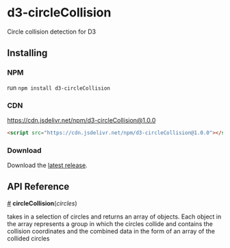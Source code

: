 # d3-circleCollision

Circle collision detection for D3

## Installing

### NPM
run `npm install d3-circleCollision` 

### CDN
https://cdn.jsdelivr.net/npm/d3-circleCollision@1.0.0
```html
<script src="https://cdn.jsdelivr.net/npm/d3-circleCollision@1.0.0"></script>
```
### Download
Download the [latest release](https://github.com/d3/d3-circleCollision/releases/latest).

## API Reference

<a href="#circleCollision" name="circleCollision">#</a> <b>circleCollision</b>(*circles*)

takes in a selection of circles and returns an array of objects. Each object in the array represents a group in which the circles collide and contains the collision coordinates and the combined data in the form of an array of the collided circles
